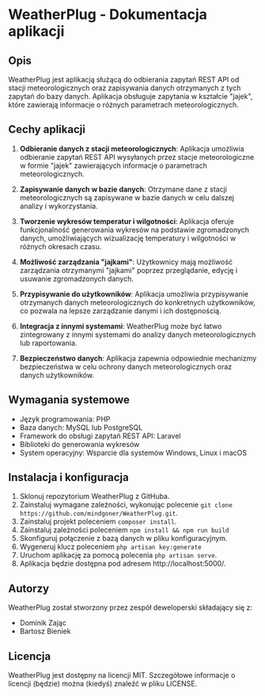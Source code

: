 # WeatherPlug - Dokumentacja aplikacji

## Opis

WeatherPlug jest aplikacją służącą do odbierania zapytań REST API od stacji meteorologicznych oraz zapisywania danych otrzymanych z tych zapytań do bazy danych. Aplikacja obsługuje zapytania w kształcie "jajek", które zawierają informacje o różnych parametrach meteorologicznych.

## Cechy aplikacji

1. **Odbieranie danych z stacji meteorologicznych**: Aplikacja umożliwia odbieranie zapytań REST API wysyłanych przez stacje meteorologiczne w formie "jajek" zawierających informacje o parametrach meteorologicznych.

2. **Zapisywanie danych w bazie danych**: Otrzymane dane z stacji meteorologicznych są zapisywane w bazie danych w celu dalszej analizy i wykorzystania.

3. **Tworzenie wykresów temperatur i wilgotności**: Aplikacja oferuje funkcjonalność generowania wykresów na podstawie zgromadzonych danych, umożliwiających wizualizację temperatury i wilgotności w różnych okresach czasu.

4. **Możliwość zarządzania "jajkami"**: Użytkownicy mają możliwość zarządzania otrzymanymi "jajkami" poprzez przeglądanie, edycję i usuwanie zgromadzonych danych.

5. **Przypisywanie do użytkowników**: Aplikacja umożliwia przypisywanie otrzymanych danych meteorologicznych do konkretnych użytkowników, co pozwala na lepsze zarządzanie danymi i ich dostępnością.

6. **Integracja z innymi systemami**: WeatherPlug może być łatwo zintegrowany z innymi systemami do analizy danych meteorologicznych lub raportowania.

7. **Bezpieczeństwo danych**: Aplikacja zapewnia odpowiednie mechanizmy bezpieczeństwa w celu ochrony danych meteorologicznych oraz danych użytkowników.

## Wymagania systemowe

- Język programowania: PHP
- Baza danych: MySQL lub PostgreSQL
- Framework do obsługi zapytań REST API: Laravel
- Biblioteki do generowania wykresów
- System operacyjny: Wsparcie dla systemów Windows, Linux i macOS

## Instalacja i konfiguracja

1. Sklonuj repozytorium WeatherPlug z GitHuba.
2. Zainstaluj wymagane zależności, wykonując polecenie `git clone https://github.com/mindgoner/WeatherPlug.git`.
3. Zainstaluj projekt poleceniem `composer install`.
4. Zainstaluj zależności poleceniem `npm install && npm run build`
4. Skonfiguruj połączenie z bazą danych w pliku konfiguracyjnym.
5. Wygeneruj klucz poleceniem `php artisan key:generate`
6. Uruchom aplikację za pomocą polecenia `php artisan serve`.
7. Aplikacja będzie dostępna pod adresem http://localhost:5000/.

## Autorzy

WeatherPlug został stworzony przez zespół deweloperski składający się z:
- Dominik Zając
- Bartosz Bieniek

## Licencja

WeatherPlug jest dostępny na licencji MIT. Szczegółowe informacje o licencji (będzie) można (kiedyś) znaleźć w pliku LICENSE.
